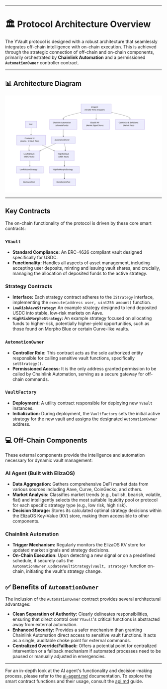 
-----

# 🏛️ Protocol Architecture Overview

The YVault protocol is designed with a robust architecture that seamlessly integrates off-chain intelligence with on-chain execution. This is achieved through the strategic connection of off-chain and on-chain components, primarily orchestrated by **Chainlink Automation** and a permissioned **`AutomationOwner`** controller contract.

-----


## 📊 Architecture Diagram

![Protocol Architecture Diagram](img/Architecture.png)

-----

##  Key Contracts

The on-chain functionality of the protocol is driven by these core smart contracts:

### `YVault`

  * **Standard Compliance:** An ERC-4626 compliant vault designed specifically for USDC.
  * **Functionality:** Handles all aspects of asset management, including accepting user deposits, minting and issuing vault shares, and crucially, managing the allocation of deposited funds to the active strategy.

### Strategy Contracts

  * **Interface:** Each strategy contract adheres to the `IStrategy` interface, implementing the `execute(address user, uint256 amount)` function.
  * **`LowRiskAaveStrategy`:** An example strategy designed to lend deposited USDC into stable, low-risk markets on Aave.
  * **`HighRiskMorphoStrategy`:** An example strategy focused on allocating funds to higher-risk, potentially higher-yield opportunities, such as those found on Morpho Blue or certain Curve-like vaults.

### `AutomationOwner`

  * **Controller Role:** This contract acts as the sole authorized entity responsible for calling sensitive vault functions, specifically `setStrategy()`.
  * **Permissioned Access:** It is the only address granted permission to be called by Chainlink Automation, serving as a secure gateway for off-chain commands.

### `VaultFactory`

  * **Deployment:** A utility contract responsible for deploying new `YVault` instances.
  * **Initialization:** During deployment, the `VaultFactory` sets the initial active strategy for the new vault and assigns the designated `AutomationOwner` address.

## 💻 Off-Chain Components

These external components provide the intelligence and automation necessary for dynamic vault management:

### AI Agent (Built with ElizaOS)

  * **Data Aggregation:** Gathers comprehensive DeFi market data from various sources including Aave, Curve, CoinGecko, and others.
  * **Market Analysis:** Classifies market trends (e.g., bullish, bearish, volatile, flat) and intelligently selects the most suitable liquidity pool or protocol for each specific strategy type (e.g., low risk, high risk).
  * **Decision Storage:** Stores its calculated optimal strategy decisions within the ElizaOS Key-Value (KV) store, making them accessible to other components.

### Chainlink Automation

  * **Trigger Mechanism:** Regularly monitors the ElizaOS KV store for updated market signals and strategy decisions.
  * **On-Chain Execution:** Upon detecting a new signal or on a predefined schedule, it securely calls the `AutomationOwner.updateVaultStrategy(vault, strategy)` function on-chain, initiating the vault's strategy change.

## ✅ Benefits of `AutomationOwner`

The inclusion of the `AutomationOwner` contract provides several architectural advantages:

  * **Clean Separation of Authority:** Clearly delineates responsibilities, ensuring that direct control over `YVault`'s critical functions is abstracted away from external automation.
  * **Enhanced Security:** Provides a safer mechanism than granting Chainlink Automation direct access to sensitive vault functions. It acts as a single, auditable choke point for external commands.
  * **Centralized Override/Fallback:** Offers a potential point for centralized intervention or a fallback mechanism if automated processes need to be paused or manually adjusted in emergencies.

-----

For an in-depth look at the AI agent's functionality and decision-making process, please refer to the [ai-agent.md](ai-agent.md) documentation. To explore the smart contract functions and their usage, consult the [api.md](api.md) guide.